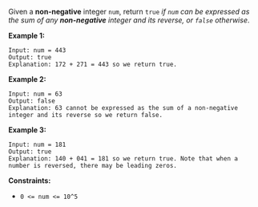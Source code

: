 Given a **non-negative** integer `num`, return `true` *if `num` can be expressed as the sum of any **non-negative** integer and its reverse, or `false` otherwise*.

**Example 1:**
```
Input: num = 443
Output: true
Explanation: 172 + 271 = 443 so we return true.
```
**Example 2:**
```
Input: num = 63
Output: false
Explanation: 63 cannot be expressed as the sum of a non-negative integer and its reverse so we return false.
```
**Example 3:**
```
Input: num = 181
Output: true
Explanation: 140 + 041 = 181 so we return true. Note that when a number is reversed, there may be leading zeros.
```
**Constraints:**
- `0 <= num <= 10^5`